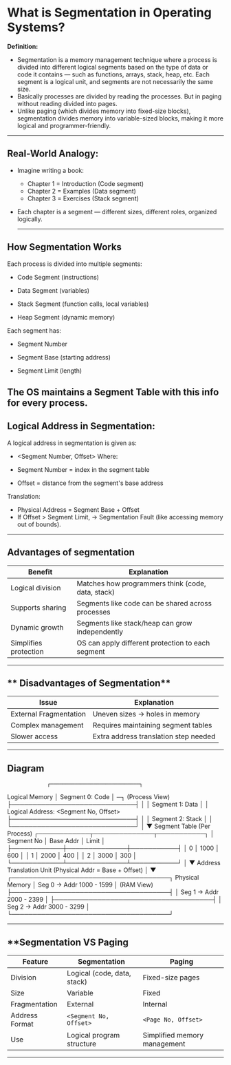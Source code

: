 # What is Segmentation in Operating Systems?
**Definition:**
- Segmentation is a memory management technique where a process is divided into different logical segments based on the type of data or code it contains — such as functions, arrays, stack, heap, etc. Each segment is a logical unit, and segments are not necessarily the same size.
- Basically processes are divided by reading the processes. But in paging without reading divided into pages.
- Unlike paging (which divides memory into fixed-size blocks), segmentation divides memory into variable-sized blocks, making it more logical and programmer-friendly.
---
## **Real-World Analogy:**
- Imagine writing a book:

    - Chapter 1 = Introduction (Code segment)
    - Chapter 2 = Examples (Data segment)
    - Chapter 3 = Exercises (Stack segment)

- Each chapter is a segment — different sizes, different roles, organized logically.

  ---
## **How Segmentation Works**
Each process is divided into multiple segments:

- Code Segment (instructions)

- Data Segment (variables)

- Stack Segment (function calls, local variables)

- Heap Segment (dynamic memory)

Each segment has:

- Segment Number

- Segment Base (starting address)

- Segment Limit (length)

The OS maintains a Segment Table with this info for every process.
---
## **Logical Address in Segmentation:**
A logical address in segmentation is given as:

- <Segment Number, Offset>
Where:

- Segment Number = index in the segment table

- Offset = distance from the segment's base address

Translation:
- Physical Address = Segment Base + Offset
- If Offset > Segment Limit, → Segmentation Fault (like accessing memory out of bounds).

---
## **Advantages of segmentation**

| Benefit                 | Explanation                                      |
| ----------------------- | -------------------------------------------------|
|  Logical division      | Matches how programmers think (code, data, stack) |
|  Supports sharing      | Segments like code can be shared across processes |
|  Dynamic growth        | Segments like stack/heap can grow independently   |
|  Simplifies protection | OS can apply different protection to each segment |

---
## ** Disadvantages of Segmentation**

| Issue                    | Explanation                          |
| ------------------------ | -------------------------------------|
|  External Fragmentation | Uneven sizes → holes in memory        |
|  Complex management     | Requires maintaining segment tables   |
|  Slower access          | Extra address translation step needed |

---
## **Diagram**
                 ┌─────────────────────────────┐
 Logical Memory  │    Segment 0: Code          │ ─┐
 (Process View)  ├─────────────────────────────┤  │
                 │    Segment 1: Data          │  │  Logical Address: <Segment No, Offset>
                 ├─────────────────────────────┤  │
                 │    Segment 2: Stack         │  │
                 └─────────────────────────────┘  │
                                                  ▼
                                         Segment Table (Per Process)
                             ┌────────────┬──────────────┬───────────┐
                             │ Segment No │   Base Addr  │   Limit   │
                             ├────────────┼──────────────┼───────────┤
                             │     0      │     1000     │    600    │
                             │     1      │     2000     │    400    │
                             │     2      │     3000     │    300    │
                             └────────────┴──────────────┴───────────┘
                                                  │
                                                  ▼
                                   Address Translation Unit
                                (Physical Addr = Base + Offset)
                                                  │
                                                  ▼
                              ┌─────────────────────────────────────┐
 Physical Memory              │     Seg 0 → Addr 1000 - 1599        │
 (RAM View)                   ├─────────────────────────────────────┤
                             │     Seg 1 → Addr 2000 - 2399        │
                             ├─────────────────────────────────────┤
                             │     Seg 2 → Addr 3000 - 3299        │
                             └─────────────────────────────────────┘

---
## **Segmentation VS Paging

| Feature        | Segmentation                | Paging                       |
| -------------- | --------------------------- | ---------------------------- |
| Division       | Logical (code, data, stack) | Fixed-size pages             |
| Size           | Variable                    | Fixed                        |
| Fragmentation  | External                    | Internal                     |
| Address Format | `<Segment No, Offset>`      | `<Page No, Offset>`          |
| Use            | Logical program structure   | Simplified memory management |

---
